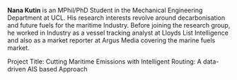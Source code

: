 **Nana Kutin** is an MPhil/PhD Student in the Mechanical Engineering Department at UCL. His research interests revolve around decarbonisation and future fuels for the maritime Industry. Before joining the research group, he worked in Industry as a vessel tracking analyst at Lloyds List Intelligence and also as a market reporter at Argus Media covering the marine fuels market.


Project Title: Cutting Maritime Emissions with Intelligent Routing: A data-driven AIS based Approach